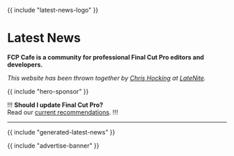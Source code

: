 {{ include "latest-news-logo" }}

# Latest News

**FCP Cafe is a community for professional Final Cut Pro editors and developers.**

_This website has been thrown together by [Chris Hocking](https://twitter.com/chrisatlatenite) at [LateNite](/latenite/)._

{{ include "hero-sponsor" }}

!!!
**Should I update Final Cut Pro?**<br />
Read our [current recommendations](/update-guide/).
!!!

---

{{ include "generated-latest-news" }}

{{ include "advertise-banner" }}
